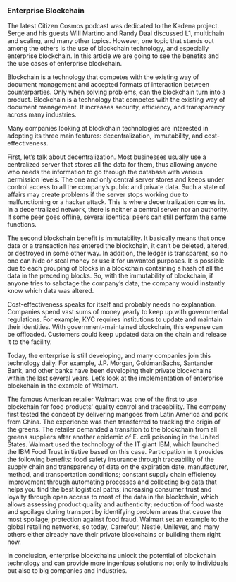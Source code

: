 ### Enterprise Blockchain

The latest Citizen Cosmos podcast was dedicated to the Kadena project. Serge and his guests Will Martino and Randy Daal discussed L1, multichain and scaling, and many other topics. However, one topic that stands out among the others is the use of blockchain technology, and especially enterprise blockchain. In this article we are going to see the benefits and the use cases of enterprise blockchain. 

Blockchain is a technology that competes with the existing way of document management and accepted formats of interaction between counterparties. Only when solving problems, can the blockchain turn into a product. Blockchain is a technology that competes with the existing way of document management. It increases security, efficiency, and transparency across many industries. 

Many companies looking at blockchain technologies are interested in adopting its three main features: decentralization, immutability, and cost-effectiveness. 

First, let’s talk about decentralization. Most businesses usually use a centralized server that stores all the data for them, thus allowing anyone who needs the information to go through the database with various permission levels. The one and only central server stores and keeps under control access to all the company’s public and private data. Such a state of affairs may create problems if the server stops working due to malfunctioning or a hacker attack. This is where decentralization comes in. In a decentralized network, there is neither a central server nor an authority. If some peer goes offline, several identical peers can still perform the same functions. 

The second blockchain benefit is immutability. It basically means that once data or a transaction has entered the blockchain, it can’t be deleted, altered, or destroyed in some other way. In addition, the ledger is transparent, so no one can hide or steal money or use it for unwanted purposes. It is possible due to each grouping of blocks in a blockchain containing a hash of all the data in the preceding blocks. So, with the immutability of blockchain, if anyone tries to sabotage the company’s data, the company would instantly know which data was altered. 

Cost-effectiveness speaks for itself and probably needs no explanation. Companies spend vast sums of money yearly to keep up with governmental regulations. For example, KYC requires institutions to update and maintain their identities. With government-maintained blockchain, this expense can be offloaded. Customers could keep updated data on the chain and release it to the facility. 

Today, the enterprise is still developing, and many companies join this technology daily. For example, J.P. Morgan, GoldmanSachs, Santander Bank, and other banks have been developing their private blockchains within the last several years. Let’s look at the implementation of enterprise blockchain in the example of Walmart. 

The famous American retailer Walmart was one of the first to use blockchain for food products' quality control and traceability. The company first tested the concept by delivering mangoes from Latin America and pork from China. The experience was then transferred to tracking the origin of the greens. The retailer demanded a transition to the blockchain from all greens suppliers after another epidemic of E. coli poisoning in the United States. Walmart used the technology of the IT giant IBM, which launched the IBM Food Trust initiative based on this case. Participation in it provides the following benefits: food safety insurance through traceability of the supply chain and transparency of data on the expiration date, manufacturer, method, and transportation conditions; constant supply chain efficiency improvement through automating processes and collecting big data that helps you find the best logistical paths; increasing consumer trust and loyalty through open access to most of the data in the blockchain, which allows assessing product quality and authenticity; reduction of food waste and spoilage during transport by identifying problem areas that cause the most spoilage; protection against food fraud. Walmart set an example to the global retailing networks, so today, Carrefour, Nestlé, Unilever, and many others either already have their private blockchains or building them right now.

In conclusion, enterprise blockchains unlock the potential of blockchain technology and can provide more ingenious solutions not only to individuals but also to big companies and industries. 
